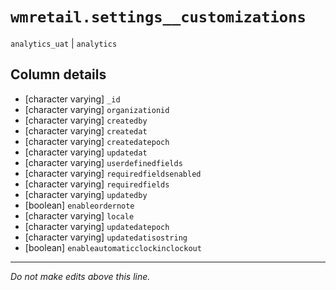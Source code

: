 # `wmretail.settings__customizations`
`analytics_uat` | `analytics`

## Column details
* [character varying] `_id`
* [character varying] `organizationid`
* [character varying] `createdby`
* [character varying] `createdat`
* [character varying] `createdatepoch`
* [character varying] `updatedat`
* [character varying] `userdefinedfields`
* [character varying] `requiredfieldsenabled`
* [character varying] `requiredfields`
* [character varying] `updatedby`
* [boolean]   `enableordernote`
* [character varying] `locale`
* [character varying] `updatedatepoch`
* [character varying] `updatedatisostring`
* [boolean]   `enableautomaticclockinclockout`

-------------------------------------------------------------------------------
*Do not make edits above this line.*
